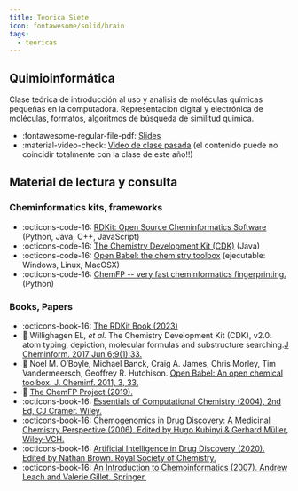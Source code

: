 ```yaml
---
title: Teorica Siete
icon: fontawesome/solid/brain
tags: 
  - teoricas
---
```


## Quimioinformática
 Clase teórica de introducción al uso y análisis de moléculas químicas pequeñas en la computadora. Representacion digital y electrónica de moléculas, formatos, algoritmos de búsqueda de similitud quimica. 

 * :fontawesome-regular-file-pdf: [Slides](quimioinformatica-2024.pdf) 
 * :material-video-check: [Video de clase pasada](https://youtu.be/2TzNSNn8rpQ) (el contenido puede no coincidir totalmente con la clase de este año!!)
 

## Material de lectura y consulta

### Cheminformatics kits, frameworks 

  * :octicons-code-16: [RDKit: Open Source Cheminformatics Software](https://www.rdkit.org) (Python, Java, C++, JavaScript)
  * :octicons-code-16: [The Chemistry Development Kit (CDK)](https:/cdk.github.io) (Java)
  * :octicons-code-16: [Open Babel: the chemistry toolbox](https://openbabel.org/) (ejecutable: Windows, Linux, MacOSX)
  * :octicons-code-16: [ChemFP -- very fast cheminformatics fingerprinting.](https://chemfp.com/) (Python)

### Books, Papers
  * :octicons-book-16: [The RDKit Book (2023)](https://www.rdkit.org/docs/RDKit_Book.html)
  * :paperclip: Willighagen EL, _et al._ The Chemistry Development Kit (CDK), v2.0: atom typing, depiction, molecular formulas and substructure searching.[J Cheminform. 2017 Jun 6;9(1):33.](https://link.springer.com/article/10.1186/s13321-017-0220-4)  
  * :paperclip: Noel M. O’Boyle, Michael Banck, Craig A. James, Chris Morley, Tim Vandermeersch, Geoffrey R. Hutchison. [Open Babel: An open chemical toolbox. J. Cheminf. 2011, 3, 33.](https://doi.org/10.1186/1758-2946-3-33)
  * :paperclip: [The ChemFP Project (2019).](https://link.springer.com/article/10.1186/S13321-019-0398-8)
  * :octicons-book-16: [Essentials of Computational Chemistry (2004), 2nd Ed, CJ Cramer. Wiley.](https://www.wiley.com/en-sg/Essentials+of+Computational+Chemistry:+Theories+and+Models,+2nd+Edition-p-9780470091821)
  * :octicons-book-16: [Chemogenomics in Drug Discovery: A Medicinal Chemistry Perspective (2006).  Edited by Hugo Kubinyi & Gerhard Müller, Wiley-VCH.](https://www.wiley.com/en-us/Chemogenomics+in+Drug+Discovery%3A+A+Medicinal+Chemistry+Perspective-p-9783527604029)
  * :octicons-book-16: [Artificial Intelligence in Drug Discovery (2020). Edited by Nathan Brown. Royal Society of Chemistry.](https://doi.org/10.1039/9781788016841)
  * :octicons-book-16: [An Introduction to Chemoinformatics (2007). Andrew Leach and Valerie Gillet. Springer.](https://link.springer.com/book/10.1007/978-1-4020-6291-9)